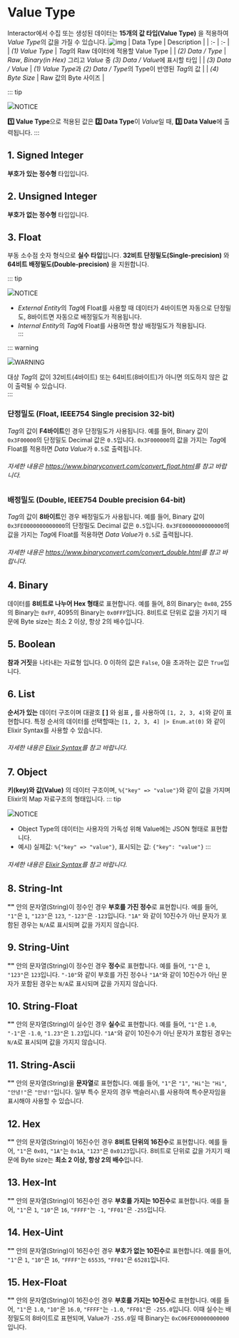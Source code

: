 # Value Type
Interactor에서 수집 또는 생성된 데이터는 **15개의 값 타입(Value Type)** 을 적용하여 *Value Type*의 값을 가질 수 있습니다.
![img](../../img/details/valuetype.png)
| Data Type | Description |
| :- | :- |
| *(1) Value Type* | *Tag*의 Raw 데이터에 적용할 Value Type |
| *(2) Data / Type* | *Raw*, *Binary(in Hex)* 그리고 *Value* 중 *(3) Data / Value*에 표시할 타입  |
| *(3) Data / Value* | *(1) Value Type*과 *(2) Data / Type*의 Type이 반영된 *Tag*의 값 |
| *(4) Byte Size* | Raw 값의 Byte 사이즈 |

::: tip <p class="custom-block-title"><img src="../../img/icon/tip.svg">NOTICE</p>
**1️⃣ Value Type**으로 적용된 값은 **2️⃣ Data Type**이 *Value*일 때, **3️⃣ Data Value**에 출력됩니다.
:::

## 1. Signed Integer
**부호가 있는 정수형** 타입입니다.

## 2. Unsigned Integer
**부호가 없는 정수형** 타입입니다.

## 3. Float
부동 소수점 숫자 형식으로 **실수 타입**입니다. 
**32비트 단정밀도(Single-precision)** 와 **64비트 배정밀도(Double-precision)** 을 지원합니다.  

::: tip <p class="custom-block-title"><img src="../../img/icon/tip.svg">NOTICE</p>
- *External Entity*의 *Tag*에 Float를 사용할 때 데이터가 4바이트면 자동으로 단정밀도, 8바이트면 자동으로 배정밀도가 적용됩니다.  
- *Internal Entity*의 *Tag*에 Float를 사용하면 항상 배정밀도가 적용됩니다.  
:::

::: warning <p class="custom-block-title"><img src="../../img/icon/warning.svg">WARNING</p>
대상 *Tag*의 값이 32비트(4바이트) 또는 64비트(8바이트)가 아니면 의도하지 않은 값이 출력될 수 있습니다.  
:::


### 단정밀도 (Float, IEEE754 Single precision 32-bit)
*Tag*의 값이 **F4바이트**인 경우 단정밀도가 사용됩니다. 예를 들어, Binary 값이 `0x3F00000`의 단정밀도 Decimal 값은 `0.5`입니다. `0x3F000000`의 값을 가지는 *Tag*에 Float를 적용하면 *Data Value*가 `0.5`로 출력됩니다.

<h6 class="h6-pt-0"> 자세한 내용은 <a href="https://www.binaryconvert.com/convert_float.html">https://www.binaryconvert.com/convert_float.html</a>를 참고 바랍니다.</h6>

### 배정밀도 (Double, IEEE754 Double precision 64-bit)
*Tag*의 값이 **8바이트**인 경우 배정밀도가 사용됩니다. 예를 들어, Binary 값이 `0x3FE0000000000000`의 단정밀도 Decimal 값은 `0.5`입니다. `0x3FE0000000000000`의 값을 가지는 *Tag*에 Float를 적용하면 *Data Value*가 `0.5`로 출력됩니다.  

<h6 class="h6-pt-0"> 자세한 내용은 <a href="https://www.binaryconvert.com/convert_double.html">https://www.binaryconvert.com/convert_double.html</a>를 참고 바랍니다.</h6>

## 4. Binary
데이터를 **8비트로 나누어 Hex 형태**로 표현합니다. 예를 들어, 8의 Binary는 `0x08`, 255의 Binary는 `0xFF`, 4095의 Binary는 `0x0FFF`입니다. 8비트로 단위로 값을 가지기 때문에 Byte size는 최소 2 이상, 항상 2의 배수입니다.

## 5. Boolean
**참과 거짓**을 나타내는 자료형 입니다. 0 이하의 값은 `False`, 0을 초과하는 값은 `True`입니다.

## 6. List
**순서가 있는** 데이터 구조이며 대괄호 **[ ]** 와 쉼표 **,** 를 사용하여 `[1, 2, 3, 4]`와 같이 표현합니다. 특정 순서의 데이터를 선택할때는 `[1, 2, 3, 4] |> Enum.at(0)` 와 같이 Elixir Syntax를 사용할 수 있습니다.

<h6 class="h6-pt-0"> 자세한 내용은 <a href="../elixirSyntax/elixirSyntax.html">Elixir Syntax</a>를 참고 바랍니다.</h6>

## 7. Object
**키(key)와 값(Value)** 의 데이터 구조이며, `%{"key" => "value"}`와 같이 값을 가지며 Elixir의 Map 자료구조의 형태입니다.
::: tip <p class="custom-block-title"><img src="../../img/icon/tip.svg">NOTICE</p>
- Object Type의 데이터는 사용자의 가독성 위해 Value에는 JSON 형태로 표현합니다.
- 예시) 실제값: `%{"key" => "value"}`, 표시되는 값: `{"key": "value"}`
:::
<h6 class="h6-pt-0"> 자세한 내용은 <a href="../elixirSyntax/elixirSyntax.html">Elixir Syntax</a>를 참고 바랍니다.</h6>

## 8. String-Int
**""** 안의 문자열(String)이 정수인 경우 **부호를 가진 정수**로 표현합니다. 예를 들어, `"1"`은 `1`, `"123"`은 `123`, `"-123"`은 `-123`입니다. `"1A"` 와 같이 10진수가 아닌 문자가 포함된 경우는 `N/A`로 표시되며 값을 가지지 않습니다.  

## 9. String-Uint
**""** 안의 문자열(String)이 정수인 경우 **정수**로 표현합니다. 예를 들어, `"1"`은 `1`, `"123"`은 `123`입니다. `"-10"`와 같이 부호를 가진 정수나 `"1A"`와 같이 10진수가 아닌 문자가 포함된 경우는 `N/A`로 표시되며 값을 가지지 않습니다.  

## 10. String-Float
**""** 안의 문자열(String)이 실수인 경우 **실수**로 표현합니다. 예를 들어, `"1"`은 `1.0`, `"-1"`은 `-1.0`, `"1.23"`은 `1.23`입니다. `"1A"`와 같이 10진수가 아닌 문자가 포함된 경우는 `N/A`로 표시되며 값을 가지지 않습니다.

## 11. String-Ascii
**""** 안의 문자열(String)을 **문자열**로 표현합니다. 예를 들어, `"1"`은 `"1"`, `"Hi"`는 `"Hi"`, `"안녕!"`은 `"안녕!"`입니다. 일부 특수 문자의 경우 백슬러시`\`를 사용하여 특수문자임을 표시해야 사용할 수 있습니다.  

## 12. Hex
**""** 안의 문자열(String)이 16진수인 경우 **8비트 단위의 16진수**로 표현합니다. 예를 들어, `"1"`은 `0x01`, `"1A"`는 `0x1A`, `"123"`은 `0x0123`입니다. 8비트로 단위로 값을 가지기 때문에 Byte size는 **최소 2 이상, 항상 2의 배수**입니다.

## 13. Hex-Int
**""** 안의 문자열(String)이 16진수인 경우 **부호를 가지는 10진수**로 표현합니다. 예를 들어, `"1"`은 `1`, `"10"`은 `16`, `"FFFF"`는 `-1`, `"FF01"`은 `-255`입니다.

## 14. Hex-Uint
**""** 안의 문자열(String)이 16진수인 경우 **부호가 없는 10진수**로 표현합니다. 예를 들어, `"1"`은 `1`, `"10"`은 `16`, `"FFFF"`는 `65535`, `"FF01"`은 `65281`입니다.

## 15. Hex-Float
**""** 안의 문자열(String)이 16진수인 경우 **부호를 가지는 10진수**로 표현합니다. 예를 들어, `"1"`은 `1.0`, `"10"`은 `16.0`, `"FFFF"`는 `-1.0`, `"FF01"`은 `-255.0`입니다. 이때 실수는 배정밀도의 8바이트로 표현되며, Value가 `-255.0`일 때 Binary는 `0xC06FE00000000000`입니다.  